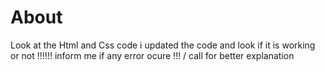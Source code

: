 # About

Look at the Html and Css code i updated the code and look if it is working or not !!!!!! inform me if any error ocure !!! / call for better explanation
